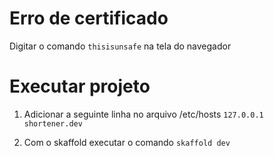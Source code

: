 # Erro de certificado

Digitar o comando `thisisunsafe` na tela do navegador

# Executar projeto

1. Adicionar a seguinte linha no arquivo /etc/hosts
   `127.0.0.1 shortener.dev`

2. Com o skaffold executar o comando
   `skaffold dev`
